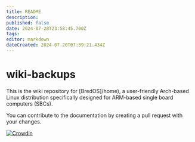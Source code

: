 ```yaml
---
title: README
description:
published: false
date: 2024-07-28T23:58:45.700Z
tags:
editor: markdown
dateCreated: 2024-07-20T07:39:21.434Z
---
```


# wiki-backups

This is the wiki repository for [BredOS]/home), a user-friendly Arch-based Linux distribution specifically designed for ARM-based single board computers (SBCs).

You can contribute to the documentation by creating a pull request with your changes.

[![Crowdin](https://badges.crowdin.net/e/79de63f39f14962a569beb112d22861c/localized.svg)](https://bredos.crowdin.com/wiki)
